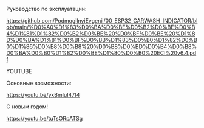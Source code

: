 Руководство по эксплуатации:

https://github.com/PodmogilnyiEvgenii/00_ESP32_CARWASH_INDICATOR/blob/main/%D0%A0%D1%83%D0%BA%D0%BE%D0%B2%D0%BE%D0%B4%D1%81%D1%82%D0%B2%D0%BE%20%D0%BF%D0%BE%20%D1%8D%D0%BA%D1%81%D0%BF%D0%BB%D1%83%D0%B0%D1%82%D0%B0%D1%86%D0%B8%D0%B8%20%D0%B8%D0%BD%D0%B4%D0%B8%D0%BA%D0%B0%D1%82%D0%BE%D1%80%D0%B0%20ECI%20v6.4.pdf

YOUTUBE

Основные возможности:

https://youtu.be/yxBmIuI47t4

С новым годом!

https://youtu.be/tuTsORpATSg

